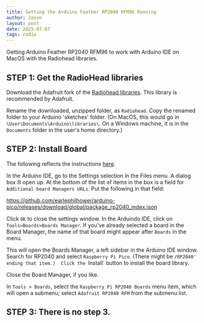 ```yaml
---
title: Getting the Arduino Feather RP2040 RFM96 Running
author: Jason
layout: post
date: 2025-07-07
tags: radio
---
```


Getting Arduino Feather RP2040 RFM96 to work with Arduino IDE on MacOS with the Radiohead libraries.

## STEP 1:  Get the RadioHead libraries

Download the Adafruit fork of the [Radiohead libraries](https://learn.adafruit.com/feather-rp2040-rfm69/using-the-rfm69-radio#radiohead-library-example-2328977).  This library is recommended by Adafruit.

Rename the downloaded, unzipped folder, as `Radiohead`.  Copy the renamed folder to your Arduino 'sketches' folder.  (On MacOS, this would go in `\User\Documents\Arduino\libraries\`.  On a Windows machine, it is in the `Documents` folder in the user's home directory.)

## STEP 2:  Install Board

The following reflects the instructions [here](https://learn.adafruit.com/feather-rp2040-rfm69/arduino-ide-setup).

In the Arduino IDE, go to the Settings selection in the Files menu.  A dialog box ill open up.  At the bottom of the list of items in the box is a field for `Additional board Managers URLs`.  Put the following in that field:

https://github.com/earlephilhower/arduino-pico/releases/download/global/package_rp2040_index.json

Click `OK` to close the settings window.  In the Arduindo IDE, click on `Tools>Boards>Boards Manager`.  If you've already selected a board in the Board Manager, the name of that board might appear after `Boards` in the menu.

This will open the Boards Manager, a left sidebar in the Arduino IDE window.  Search for RP2040 and select `Raspberry Pi Pico`.  (There might be `/RP2040' ending that item.)  Click the `Install` button to install the board library.

Close the Board Manager, if you like.

In `Tools > Boards`, select the `Raspberry Pi RP2040 Boards` menu item, which will open a submenu; select `Adafruit RP2040 RFM` from the submenu list.

## STEP 3:  There is no step 3.

<!--
SYNTAX FOR IMAGES
* use services to create JPG and to create thumbnail that is 720px wide

[![ALT-TEXT](/assets/images/filename-thumbnail.jpg)](/assets/images/filename.jpg)
-->

<!--
SYNTAX FOR VIDEO
* convert MOV to mp4 using VLC

<video width="480" height="320" controls="controls">
  <source src="/assets/media/filename.m4v" type="video/mp4">
</video>
-->
